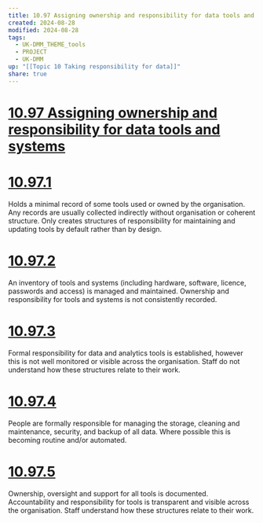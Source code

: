 ```yaml
---
title: 10.97 Assigning ownership and responsibility for data tools and systems
created: 2024-08-28
modified: 2024-08-28
tags:
  - UK-DMM_THEME_tools
  - PROJECT
  - UK-DMM
up: "[[Topic 10 Taking responsibility for data]]"
share: true
---
```

# [10.97 Assigning ownership and responsibility for data tools and systems](10.97%20Assigning%20ownership%20and%20responsibility%20for%20data%20tools%20and%20systems.md)
# [10.97.1](10.97.1.md)

Holds a minimal record of some tools used or owned by the organisation. Any records are usually collected indirectly without organisation or coherent structure. Only creates structures of responsibility for maintaining and updating tools by default rather than by design.

# [10.97.2](10.97.2.md)

An inventory of tools and systems (including hardware, software, licence, passwords and access) is managed and maintained. Ownership and responsibility for tools and systems is not consistently recorded.

# [10.97.3](10.97.3.md)

Formal responsibility for data and analytics tools is established, however this is not well monitored or visible across the organisation. Staff do not understand how these structures relate to their work.

# [10.97.4](10.97.4.md)

People are formally responsible for managing the storage, cleaning and maintenance, security, and backup of all data. Where possible this is becoming routine and/or automated.

# [10.97.5](10.97.5.md)

Ownership, oversight and support for all tools is documented. Accountability and responsibility for tools is transparent and visible across the organisation. Staff understand how these structures relate to their work.
